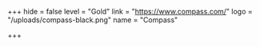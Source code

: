 +++
hide = false
level = "Gold"
link = "https://www.compass.com/"
logo = "/uploads/compass-black.png"
name = "Compass"

+++
